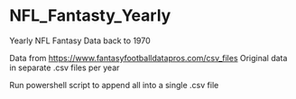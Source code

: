 # NFL_Fantasty_Yearly
Yearly NFL Fantasy Data back to 1970

Data from https://www.fantasyfootballdatapros.com/csv_files
Original data in separate .csv files per year

Run powershell script to append all into a single .csv file 
